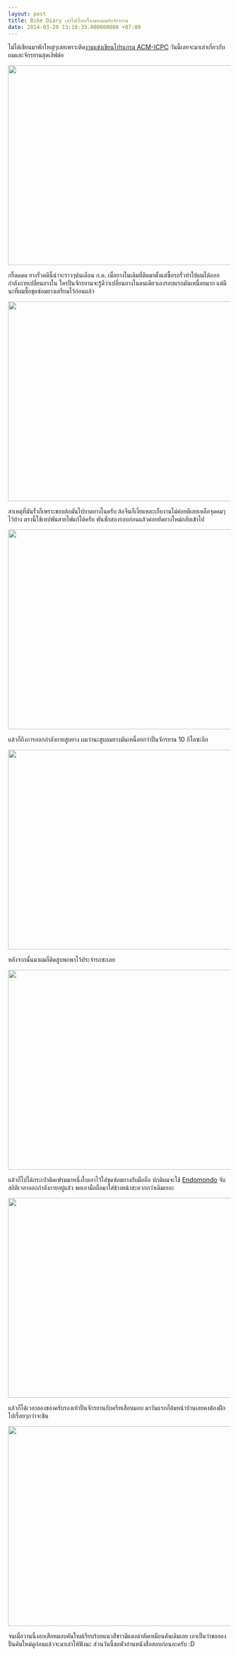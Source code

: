 ```yaml
---
layout: post
title: Bike Diary เล่าไปเรื่อยเรื่องของผมกับจักรยาน
date: 2014-03-20 13:10:33.000000000 +07:00
---
```

ไม่ได้เขียนมาพักใหญ่ๆเลยเพราะติด<a href="http://www.cpe.eng.cmu.ac.th/acm-icpc/" target="_blank">งานแข่งเขียนโปรแกรม ACM-ICPC</a> วันนี้เลยจะมาเล่าเกี่ยวกับผมและจักรยานสุดเลิฟต่อ<!--more-->

<img class="alignnone" alt="" src="http://farm8.staticflickr.com/7289/9342931898_91e6695950_c.jpg" width="800" height="452" />

กริ๊ดดดด ยางรั่วคดีนี้น่าจะราวๆต้นเดือน ก.ค. เมื่อยางในเดิมที่ติดมาตั้งแต่ซื้อรถรั่วทำให้ผมได้ออกกำลังกายเปลี่ยนยางใน ใครปั่นจักรยานจะรู้ดีว่าเปลี่ยนยางในคนเดียวเองรอบแรกมันเหนื่อยมาก แต่ดีนะที่ผมซื้อชุดซ่อมยางเตรียมไว้ก่อนแล้ว

<img class="alignnone" alt="" src="http://farm4.staticflickr.com/3822/9342932378_3afc037caa_c.jpg" width="800" height="452" />

สาเหตุที่มันรั่วก็เพราะขอบล้อมันไปบาดยางในครับ ล้อจีนก็เงี่ยแหละเก็บงานไม่ค่อยดีเลยเหลือจุดคมๆไว้บ้าง ตรงนี้ใช้เทปพันสายไฟแก้ได้ครับ พันซักสองรอบก่อนแล้วค่อยยัดยางใหม่กลับเข้าไป

<img class="alignnone" alt="" src="http://farm4.staticflickr.com/3724/9342930890_32625fb35b_c.jpg" width="800" height="452" />

แล้วก็ถึงการออกกำลังกายสูบยาง ผมว่านะสูบลมยางมันเหนื่อยกว่าปั่นจักรยาน 10 กิโลซะอีก

<img class="alignnone" alt="" src="http://farm8.staticflickr.com/7428/9340144591_3f912655e7_c.jpg" width="800" height="452" />

หลังจากนั้นมาผมก็ติดสูบพกพาไว้ประจำรถซะเลย

<img class="alignnone" alt="" src="http://farm4.staticflickr.com/3720/9342932834_0363665420_c.jpg" width="800" height="452" />

แล้วก็ไปได้กระเป๋าติดเฟรมมาหนึ่งใบเอาไว้ใส่ชุดซ่อมยางกับมือถือ ปกติผมจะใช้ <a href="http://endomondo.com" target="_blank">Endomondo</a> จับสถิติเวลาออกกำลังกายอยู่แล้ว พอเอามือถือมาใส่ข้างหน้าสะดวกกว่าเดิมเยอะ

<img class="alignnone" alt="" src="http://farm3.staticflickr.com/2866/9340146903_2e55501176_c.jpg" width="800" height="452" />

แล้วก็ได้เวลาลองของครับรองเท้าปั่นจักรยานกับครีทเสือหมอบ มาวันแรกก็ล้มหน้าบ้านเลยคงต้องฝึกไปเรื่อยๆกว่าจะชิน

<img class="alignnone" alt="" src="http://farm4.staticflickr.com/3797/9340147941_1f9030fd63_c.jpg" width="800" height="452" />

จนเมื่อวานนี้งอกเสือหมอบคันใหม่เรียบร้อยแนวสีขาวมีแดงดำตัดเหมือนคันเดิมเลย เอาเป็นว่าขอลองปั่นคันใหม่ดูก่อนแล้วจะมาเล่าให้ฟังนะ ส่วนวันนี้ขอตัวอ่านหนังสือสอบก่อนละครับ :D
